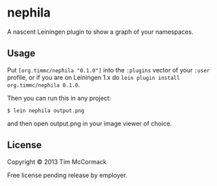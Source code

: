 # nephila

A nascent Leiningen plugin to show a graph of your namespaces.

## Usage

Put `[org.timmc/nephila "0.1.0"]` into the `:plugins` vector of your
`:user` profile, or if you are on Leiningen 1.x do `lein plugin install
org.timmc/nephila 0.1.0`.

Then you can run this in any project:

    $ lein nephila output.png

and then open output.png in your image viewer of choice.

## License

Copyright © 2013 Tim McCormack

Free license pending release by employer.
